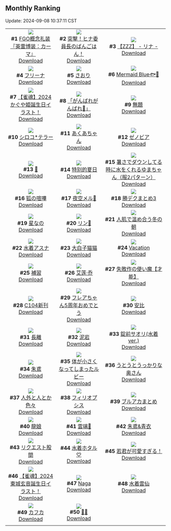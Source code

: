 ## Monthly Ranking
Update: 2024-09-08 10:37:11 CST

|      |      |      |
| :----: | :----: | :----: |
| ![](https://i.pixiv.re/c/240x480/img-master/img/2024/08/10/13/02/18/121352138_p0_master1200.jpg)<br>**#1** [FGO概念礼装『英霊博装：カーマ』](https://www.pixiv.net/artworks/121352138)<br>[Download](https://i.pixiv.re/img-original/img/2024/08/10/13/02/18/121352138_p0.png) | ![](https://i.pixiv.re/c/240x480/img-master/img/2024/08/10/19/00/05/121360779_p0_master1200.jpg)<br>**#2** [突撃！ヒナ委員長のばんごはん！](https://www.pixiv.net/artworks/121360779)<br>[Download](https://i.pixiv.re/img-original/img/2024/08/10/19/00/05/121360779_p0.png) | ![](https://i.pixiv.re/c/240x480/img-master/img/2024/08/10/10/21/09/121348688_p0_master1200.jpg)<br>**#3** [【ZZZ】  -  リナ  -](https://www.pixiv.net/artworks/121348688)<br>[Download](https://i.pixiv.re/img-original/img/2024/08/10/10/21/09/121348688_p0.png) |
| ![](https://i.pixiv.re/c/240x480/img-master/img/2024/08/10/20/36/22/121363908_p0_master1200.jpg)<br>**#4** [フリーナ](https://www.pixiv.net/artworks/121363908)<br>[Download](https://i.pixiv.re/img-original/img/2024/08/10/20/36/22/121363908_p0.jpg) | ![](https://i.pixiv.re/c/240x480/img-master/img/2024/08/10/00/04/15/121337756_p0_master1200.jpg)<br>**#5** [さおり](https://www.pixiv.net/artworks/121337756)<br>[Download](https://i.pixiv.re/img-original/img/2024/08/10/00/04/15/121337756_p0.jpg) | ![](https://i.pixiv.re/c/240x480/img-master/img/2024/08/10/00/00/17/121337282_p0_master1200.jpg)<br>**#6** [Mermaid Blue🐟💙](https://www.pixiv.net/artworks/121337282)<br>[Download](https://i.pixiv.re/img-original/img/2024/08/10/00/00/17/121337282_p0.jpg) |
| ![](https://i.pixiv.re/c/240x480/img-master/img/2024/08/10/20/00/04/121362599_p0_master1200.jpg)<br>**#7** [【雀魂】2024かぐや姫誕生日イラスト！](https://www.pixiv.net/artworks/121362599)<br>[Download](https://i.pixiv.re/img-original/img/2024/08/10/20/00/04/121362599_p0.png) | ![](https://i.pixiv.re/c/240x480/img-master/img/2024/08/10/17/59/31/121358929_p0_master1200.jpg)<br>**#8** [「がんばれがんばれ💙」](https://www.pixiv.net/artworks/121358929)<br>[Download](https://i.pixiv.re/img-original/img/2024/08/10/17/59/31/121358929_p0.png) | ![](https://i.pixiv.re/c/240x480/img-master/img/2024/08/10/12/10/04/121351014_p0_master1200.jpg)<br>**#9** [無題](https://www.pixiv.net/artworks/121351014)<br>[Download](https://i.pixiv.re/img-original/img/2024/08/10/12/10/04/121351014_p0.jpg) |
| ![](https://i.pixiv.re/c/240x480/img-master/img/2024/08/08/00/00/29/121277466_p0_master1200.jpg)<br>**#10** [シロコ*テラー](https://www.pixiv.net/artworks/121277466)<br>[Download](https://i.pixiv.re/img-original/img/2024/08/08/00/00/29/121277466_p0.jpg) | ![](https://i.pixiv.re/c/240x480/img-master/img/2024/08/10/00/07/44/121338004_p0_master1200.jpg)<br>**#11** [あくあちゃん](https://www.pixiv.net/artworks/121338004)<br>[Download](https://i.pixiv.re/img-original/img/2024/08/10/00/07/44/121338004_p0.png) | ![](https://i.pixiv.re/c/240x480/img-master/img/2024/08/10/00/00/15/121337270_p0_master1200.jpg)<br>**#12** [ゼノビア](https://www.pixiv.net/artworks/121337270)<br>[Download](https://i.pixiv.re/img-original/img/2024/08/10/00/00/15/121337270_p0.jpg) |
| ![](https://i.pixiv.re/c/240x480/img-master/img/2024/08/10/20/00/06/121362615_p0_master1200.jpg)<br>**#13** [🍓](https://www.pixiv.net/artworks/121362615)<br>[Download](https://i.pixiv.re/img-original/img/2024/08/10/20/00/06/121362615_p0.jpg) | ![](https://i.pixiv.re/c/240x480/img-master/img/2024/08/10/12/30/05/121351452_p0_master1200.jpg)<br>**#14** [特别的夏日](https://www.pixiv.net/artworks/121351452)<br>[Download](https://i.pixiv.re/img-original/img/2024/08/10/12/30/05/121351452_p0.jpg) | ![](https://i.pixiv.re/c/240x480/img-master/img/2024/08/10/04/58/45/121344145_p0_master1200.jpg)<br>**#15** [暑さでダウンしてる時に水をくれるゆまちゃん（服2パターン）](https://www.pixiv.net/artworks/121344145)<br>[Download](https://i.pixiv.re/img-original/img/2024/08/10/04/58/45/121344145_p0.jpg) |
| ![](https://i.pixiv.re/c/240x480/img-master/img/2024/08/08/04/08/46/121283047_p0_master1200.jpg)<br>**#16** [狐の喧嘩](https://www.pixiv.net/artworks/121283047)<br>[Download](https://i.pixiv.re/img-original/img/2024/08/08/04/08/46/121283047_p0.png) | ![](https://i.pixiv.re/c/240x480/img-master/img/2024/08/10/00/12/05/121338203_p0_master1200.jpg)<br>**#17** [夜空メル🌟](https://www.pixiv.net/artworks/121338203)<br>[Download](https://i.pixiv.re/img-original/img/2024/08/10/00/12/05/121338203_p0.png) | ![](https://i.pixiv.re/c/240x480/img-master/img/2024/08/08/22/24/09/121303953_p0_master1200.jpg)<br>**#18** [勝デクまとめ3](https://www.pixiv.net/artworks/121303953)<br>[Download](https://i.pixiv.re/img-original/img/2024/08/08/22/24/09/121303953_p0.jpg) |
| ![](https://i.pixiv.re/c/240x480/img-master/img/2024/08/10/00/04/38/121337782_p0_master1200.jpg)<br>**#19** [星なの](https://www.pixiv.net/artworks/121337782)<br>[Download](https://i.pixiv.re/img-original/img/2024/08/10/00/04/38/121337782_p0.jpg) | ![](https://i.pixiv.re/c/240x480/img-master/img/2024/08/10/00/00/09/121337226_p0_master1200.jpg)<br>**#20** [リン🐰](https://www.pixiv.net/artworks/121337226)<br>[Download](https://i.pixiv.re/img-original/img/2024/08/10/00/00/09/121337226_p0.jpg) | ![](https://i.pixiv.re/c/240x480/img-master/img/2024/08/08/00/00/17/121277407_p0_master1200.jpg)<br>**#21** [人肌で温め合う冬の朝](https://www.pixiv.net/artworks/121277407)<br>[Download](https://i.pixiv.re/img-original/img/2024/08/08/00/00/17/121277407_p0.jpg) |
| ![](https://i.pixiv.re/c/240x480/img-master/img/2024/08/08/09/09/44/121286681_p0_master1200.jpg)<br>**#22** [水着アスナ](https://www.pixiv.net/artworks/121286681)<br>[Download](https://i.pixiv.re/img-original/img/2024/08/08/09/09/44/121286681_p0.jpg) | ![](https://i.pixiv.re/c/240x480/img-master/img/2024/08/10/18/54/53/121360625_p0_master1200.jpg)<br>**#23** [大白子猫猫](https://www.pixiv.net/artworks/121360625)<br>[Download](https://i.pixiv.re/img-original/img/2024/08/10/18/54/53/121360625_p0.png) | ![](https://i.pixiv.re/c/240x480/img-master/img/2024/08/11/01/08/40/121373760_p0_master1200.jpg)<br>**#24** [Vacation](https://www.pixiv.net/artworks/121373760)<br>[Download](https://i.pixiv.re/img-original/img/2024/08/11/01/08/40/121373760_p0.png) |
| ![](https://i.pixiv.re/c/240x480/img-master/img/2024/08/09/18/26/29/121326324_p0_master1200.jpg)<br>**#25** [補習](https://www.pixiv.net/artworks/121326324)<br>[Download](https://i.pixiv.re/img-original/img/2024/08/09/18/26/29/121326324_p0.jpg) | ![](https://i.pixiv.re/c/240x480/img-master/img/2024/08/10/00/30/04/121338884_p0_master1200.jpg)<br>**#26** [艾莲·乔](https://www.pixiv.net/artworks/121338884)<br>[Download](https://i.pixiv.re/img-original/img/2024/08/10/00/30/04/121338884_p0.jpg) | ![](https://i.pixiv.re/c/240x480/img-master/img/2024/08/10/16/20/39/121356373_p0_master1200.jpg)<br>**#27** [失敗作の使い魔【才能】](https://www.pixiv.net/artworks/121356373)<br>[Download](https://i.pixiv.re/img-original/img/2024/08/10/16/20/39/121356373_p0.jpg) |
| ![](https://i.pixiv.re/c/240x480/img-master/img/2024/08/10/00/02/16/121337596_p0_master1200.jpg)<br>**#28** [C104新刊](https://www.pixiv.net/artworks/121337596)<br>[Download](https://i.pixiv.re/img-original/img/2024/08/10/00/02/16/121337596_p0.jpg) | ![](https://i.pixiv.re/c/240x480/img-master/img/2024/08/08/00/00/39/121277488_p0_master1200.jpg)<br>**#29** [フレアちゃん5周年おめでとう](https://www.pixiv.net/artworks/121277488)<br>[Download](https://i.pixiv.re/img-original/img/2024/08/08/00/00/39/121277488_p0.png) | ![](https://i.pixiv.re/c/240x480/img-master/img/2024/08/09/18/31/31/121326495_p0_master1200.jpg)<br>**#30** [安比](https://www.pixiv.net/artworks/121326495)<br>[Download](https://i.pixiv.re/img-original/img/2024/08/09/18/31/31/121326495_p0.jpg) |
| ![](https://i.pixiv.re/c/240x480/img-master/img/2024/08/08/18/00/11/121295964_p0_master1200.jpg)<br>**#31** [長離](https://www.pixiv.net/artworks/121295964)<br>[Download](https://i.pixiv.re/img-original/img/2024/08/08/18/00/11/121295964_p0.jpg) | ![](https://i.pixiv.re/c/240x480/img-master/img/2024/08/11/18/00/08/121391769_p0_master1200.jpg)<br>**#32** [泥岩](https://www.pixiv.net/artworks/121391769)<br>[Download](https://i.pixiv.re/img-original/img/2024/08/11/18/00/08/121391769_p0.jpg) | ![](https://i.pixiv.re/c/240x480/img-master/img/2024/08/09/19/00/08/121327187_p0_master1200.jpg)<br>**#33** [錠前サオリ(水着ver.)](https://www.pixiv.net/artworks/121327187)<br>[Download](https://i.pixiv.re/img-original/img/2024/08/09/19/00/08/121327187_p0.png) |
| ![](https://i.pixiv.re/c/240x480/img-master/img/2024/08/09/00/05/25/121307769_p0_master1200.jpg)<br>**#34** [朱鳶](https://www.pixiv.net/artworks/121307769)<br>[Download](https://i.pixiv.re/img-original/img/2024/08/09/00/05/25/121307769_p0.jpg) | ![](https://i.pixiv.re/c/240x480/img-master/img/2024/08/10/12/04/50/121350568_p0_master1200.jpg)<br>**#35** [体が小さくなってしまったルビー](https://www.pixiv.net/artworks/121350568)<br>[Download](https://i.pixiv.re/img-original/img/2024/08/10/12/04/50/121350568_p0.png) | ![](https://i.pixiv.re/c/240x480/img-master/img/2024/08/10/00/03/28/121337697_p0_master1200.jpg)<br>**#36** [うとうとうっかりな奥さん](https://www.pixiv.net/artworks/121337697)<br>[Download](https://i.pixiv.re/img-original/img/2024/08/10/00/03/28/121337697_p0.jpg) |
| ![](https://i.pixiv.re/c/240x480/img-master/img/2024/08/11/16/16/34/121389185_p0_master1200.jpg)<br>**#37** [人外と人とか色々](https://www.pixiv.net/artworks/121389185)<br>[Download](https://i.pixiv.re/img-original/img/2024/08/11/16/16/34/121389185_p0.png) | ![](https://i.pixiv.re/c/240x480/img-master/img/2024/08/12/01/15/37/121405826_p0_master1200.jpg)<br>**#38** [フィリオプシス](https://www.pixiv.net/artworks/121405826)<br>[Download](https://i.pixiv.re/img-original/img/2024/08/12/01/15/37/121405826_p0.jpg) | ![](https://i.pixiv.re/c/240x480/img-master/img/2024/08/08/00/03/56/121277864_p0_master1200.jpg)<br>**#39** [ブルアカまとめ](https://www.pixiv.net/artworks/121277864)<br>[Download](https://i.pixiv.re/img-original/img/2024/08/08/00/03/56/121277864_p0.jpg) |
| ![](https://i.pixiv.re/c/240x480/img-master/img/2024/08/10/00/00/32/121337346_p0_master1200.jpg)<br>**#40** [龍娘](https://www.pixiv.net/artworks/121337346)<br>[Download](https://i.pixiv.re/img-original/img/2024/08/10/00/00/32/121337346_p0.png) | ![](https://i.pixiv.re/c/240x480/img-master/img/2024/08/08/01/59/42/121281168_p0_master1200.jpg)<br>**#41** [雲璃🎨](https://www.pixiv.net/artworks/121281168)<br>[Download](https://i.pixiv.re/img-original/img/2024/08/08/01/59/42/121281168_p0.jpg) | ![](https://i.pixiv.re/c/240x480/img-master/img/2024/08/09/20/36/23/121329931_p0_master1200.jpg)<br>**#42** [朱鳶&青衣](https://www.pixiv.net/artworks/121329931)<br>[Download](https://i.pixiv.re/img-original/img/2024/08/09/20/36/23/121329931_p0.jpg) |
| ![](https://i.pixiv.re/c/240x480/img-master/img/2024/08/11/22/00/27/121399015_p0_master1200.jpg)<br>**#43** [リクエスト股間](https://www.pixiv.net/artworks/121399015)<br>[Download](https://i.pixiv.re/img-original/img/2024/08/11/22/00/27/121399015_p0.jpg) | ![](https://i.pixiv.re/c/240x480/img-master/img/2024/08/08/00/23/14/121278647_p0_master1200.jpg)<br>**#44** [水着ホタル♡](https://www.pixiv.net/artworks/121278647)<br>[Download](https://i.pixiv.re/img-original/img/2024/08/08/00/23/14/121278647_p0.jpg) | ![](https://i.pixiv.re/c/240x480/img-master/img/2024/08/13/16/52/41/121337281_p0_master1200.jpg)<br>**#45** [若君が可愛すぎる！](https://www.pixiv.net/artworks/121337281)<br>[Download](https://i.pixiv.re/img-original/img/2024/08/13/16/52/41/121337281_p0.jpg) |
| ![](https://i.pixiv.re/c/240x480/img-master/img/2024/08/09/20/00/08/121328830_p0_master1200.jpg)<br>**#46** [【雀魂】2024東城玄音誕生日イラスト！](https://www.pixiv.net/artworks/121328830)<br>[Download](https://i.pixiv.re/img-original/img/2024/08/09/20/00/08/121328830_p0.png) | ![](https://i.pixiv.re/c/240x480/img-master/img/2024/08/11/12/39/01/121384727_p0_master1200.jpg)<br>**#47** [Naga](https://www.pixiv.net/artworks/121384727)<br>[Download](https://i.pixiv.re/img-original/img/2024/08/11/12/39/01/121384727_p0.png) | ![](https://i.pixiv.re/c/240x480/img-master/img/2024/08/08/22/00/04/121303022_p0_master1200.jpg)<br>**#48** [水着雲仙](https://www.pixiv.net/artworks/121303022)<br>[Download](https://i.pixiv.re/img-original/img/2024/08/08/22/00/04/121303022_p0.jpg) |
| ![](https://i.pixiv.re/c/240x480/img-master/img/2024/08/08/19/21/28/121298085_p0_master1200.jpg)<br>**#49** [カフカ](https://www.pixiv.net/artworks/121298085)<br>[Download](https://i.pixiv.re/img-original/img/2024/08/08/19/21/28/121298085_p0.jpg) | ![](https://i.pixiv.re/c/240x480/img-master/img/2024/08/10/21/05/16/121364955_p0_master1200.jpg)<br>**#50** [🐇🐇](https://www.pixiv.net/artworks/121364955)<br>[Download](https://i.pixiv.re/img-original/img/2024/08/10/21/05/16/121364955_p0.png) |
|      |
